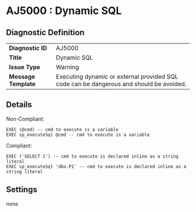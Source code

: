 # AJ5000 : Dynamic SQL

## Diagnostic Definition

<table>
  <tr>
    <td class="header"><b>Diagnostic ID</b></td>
    <td>AJ5000</td>
  </tr>
  <tr>
    <td class="header"><b>Title</b></td>
    <td>Dynamic SQL</td>
  </tr>
  <tr>
    <td class="header"><b>Issue Type</b></td>
    <td>Warning</td>
  </tr>
  <tr>
    <td class="header"><b>Message Template</b></td>
    <td>Executing dynamic or external provided SQL code can be dangerous and should be avoided.</td>
  </tr>
  
</table>

## Details

Non-Compliant:

```tsql
EXEC (@cmd) -- cmd to execute is a variable
EXEC sp_executeSql @cmd -- cmd to execute is a variable
```

Compliant:

```tsql
EXEC ('SELECT 1') -- cmd to execute is declared inline as a string literal
EXEC sp_executeSql 'dbo.P1' -- cmd to execute is declared inline as a string literal
```


## Settings

*none*

